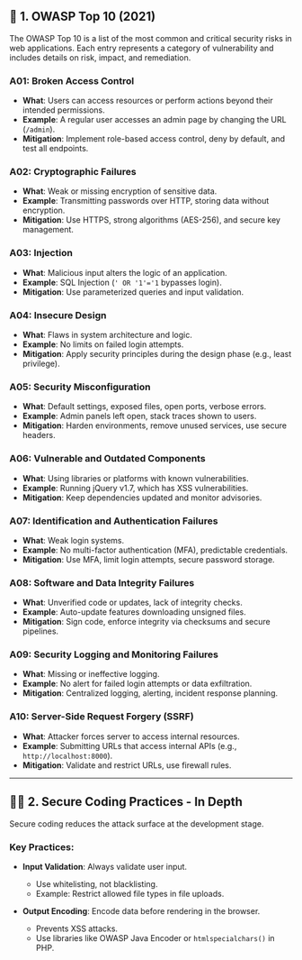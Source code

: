 ## 📌 1. OWASP Top 10 (2021)

The OWASP Top 10 is a list of the most common and critical security risks in web applications. Each entry represents a category of vulnerability and includes details on risk, impact, and remediation.

### A01: Broken Access Control
- **What**: Users can access resources or perform actions beyond their intended permissions.
- **Example**: A regular user accesses an admin page by changing the URL (`/admin`).
- **Mitigation**: Implement role-based access control, deny by default, and test all endpoints.

### A02: Cryptographic Failures
- **What**: Weak or missing encryption of sensitive data.
- **Example**: Transmitting passwords over HTTP, storing data without encryption.
- **Mitigation**: Use HTTPS, strong algorithms (AES-256), and secure key management.

### A03: Injection
- **What**: Malicious input alters the logic of an application.
- **Example**: SQL Injection (`' OR '1'='1` bypasses login).
- **Mitigation**: Use parameterized queries and input validation.
  
### A04: Insecure Design
- **What**: Flaws in system architecture and logic.
- **Example**: No limits on failed login attempts.
- **Mitigation**: Apply security principles during the design phase (e.g., least privilege).

### A05: Security Misconfiguration
- **What**: Default settings, exposed files, open ports, verbose errors.
- **Example**: Admin panels left open, stack traces shown to users.
- **Mitigation**: Harden environments, remove unused services, use secure headers.

### A06: Vulnerable and Outdated Components
- **What**: Using libraries or platforms with known vulnerabilities.
- **Example**: Running jQuery v1.7, which has XSS vulnerabilities.
- **Mitigation**: Keep dependencies updated and monitor advisories.

### A07: Identification and Authentication Failures
- **What**: Weak login systems.
- **Example**: No multi-factor authentication (MFA), predictable credentials.
- **Mitigation**: Use MFA, limit login attempts, secure password storage.

### A08: Software and Data Integrity Failures
- **What**: Unverified code or updates, lack of integrity checks.
- **Example**: Auto-update features downloading unsigned files.
- **Mitigation**: Sign code, enforce integrity via checksums and secure pipelines.

### A09: Security Logging and Monitoring Failures
- **What**: Missing or ineffective logging.
- **Example**: No alert for failed login attempts or data exfiltration.
- **Mitigation**: Centralized logging, alerting, incident response planning.

### A10: Server-Side Request Forgery (SSRF)
- **What**: Attacker forces server to access internal resources.
- **Example**: Submitting URLs that access internal APIs (e.g., `http://localhost:8000`).
- **Mitigation**: Validate and restrict URLs, use firewall rules.

---

## 🧑‍💻 2. Secure Coding Practices - In Depth

Secure coding reduces the attack surface at the development stage.

### Key Practices:
- **Input Validation**: Always validate user input.
  - Use whitelisting, not blacklisting.
  - Example: Restrict allowed file types in file uploads.

- **Output Encoding**: Encode data before rendering in the browser.
  - Prevents XSS attacks.
  - Use libraries like OWASP Java Encoder or `htmlspecialchars()` in PHP.

